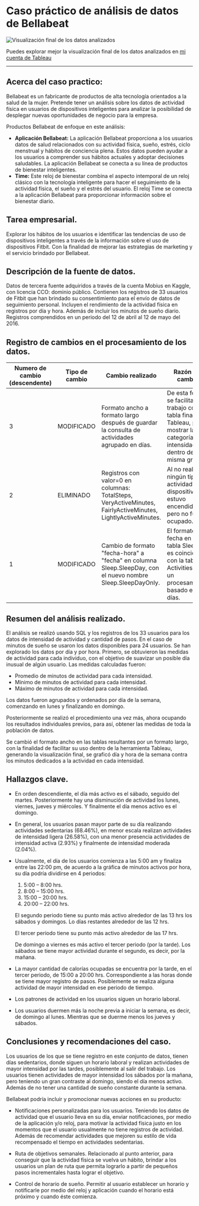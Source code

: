 # Caso práctico de análisis de datos de Bellabeat

![Visualización final de los datos analizados](https://github.com/LizStM/CasoPractico_DispositivoInteligente/assets/86332249/7b74be6d-8c26-4d21-9881-083cdf447bcf)

Puedes explorar mejor la visualización final de los datos analizados en [mi cuenta de Tableau](https://public.tableau.com/app/profile/lizbeth.santiago/viz/Hbitosdeactividadpordiayhoras/Dashboard1)

***

## Acerca del caso practico:
Bellabeat es un fabricante de productos de alta tecnología orientados a la salud de la mujer. Pretende tener un análisis sobre los datos de actividad física en usuarios de dispositivos inteligentes para analizar la posibilidad de desplegar nuevas oportunidades de negocio para la empresa. 

Productos Bellabeat de enfoque en este análisis:
* __Aplicación Bellabeat:__ La aplicación Bellabeat proporciona a los usuarios datos de salud relacionados con su actividad física, sueño, estrés, ciclo menstrual y hábitos de conciencia plena. Estos datos pueden ayudar a los usuarios a comprender sus hábitos actuales y adoptar decisiones saludables. La aplicación Bellabeat se conecta a su línea de productos de bienestar inteligentes.
* __Time:__ Este reloj de bienestar combina el aspecto intemporal de un reloj clásico con la tecnología inteligente para hacer el seguimiento de la actividad física, el sueño y el estrés del usuario. El reloj Time se conecta a la aplicación Bellabeat para proporcionar información sobre el bienestar diario.

## Tarea empresarial.
Explorar los hábitos de los usuarios e identificar las tendencias de uso de dispositivos inteligentes a través de la información sobre el uso de dispositivos Fitbit. Con la finalidad de mejorar las estrategias de marketing y el servicio brindado por Bellabeat.

## Descripción de la fuente de datos.	
Datos de tercera fuente adquiridos a través de la cuenta Mobius en Kaggle, con licencia CCO: dominio público. Contienen los registros de 33 usuarios de Fitbit que han brindado su consentimiento para el envío de datos de seguimiento personal. Incluyen el rendimiento de la actividad física en registros por día y hora. Además de incluir los minutos de sueño diario. Registros comprendidos en un periodo del 12 de abril al 12 de mayo del 2016.

## Registro de cambios en el procesamiento de los datos.

| Numero de cambio (descendente) |   Tipo de cambio   |                                             Cambio realizado                                                 |                                                               Razón del cambio                                                                   |
| ------------------------------ | ------------------ | ------------------------------------------------------------------------------------------------------------ | ------------------------------------------------------------------------------------------------------------------------------------------------ |
|              3	               |    MODIFICADO	    |Formato ancho a formato largo después de guardar la consulta de actividades agrupado en días.	               |  De esta forma se facilita el trabajo con la tabla final en Tableau, para mostrar las categorías de intensidad dentro de la misma gráfica.       |
|              2                 |	  ELIMINADO	      |Registros con valor=0 en columnas: TotalSteps, VeryActiveMinutes, FairlyActiveMinutes, LightlyActiveMinutes.	 |  Al no realizar ningún tipo de actividad el dispositivo estuvo encendido, pero no fue ocupado.                                                   |
|              1	               |    MODIFICADO	    |Cambio de formato "fecha-hora" a "fecha" en columna Sleep.SleepDay, con el nuevo nombre Sleep.SleepDayOnly. 	 |  El formato de fecha en la tabla Sleep no es coincidente con la tabla Activities para un procesamiento basado en días.                           |


## Resumen del análisis realizado.
El análisis se realizó usando SQL y los registros de los 33 usuarios para los datos de intensidad de actividad y cantidad de pasos. En el caso de minutos de sueño se usaron los datos disponibles para 24 usuarios. Se han explorado los datos por día y por hora. Primero, se obtuvieron las medidas de actividad para cada individuo, con el objetivo de suavizar un posible día inusual de algún usuario. Las medidas calculadas fueron:

* Promedio de minutos de actividad para cada intensidad.
*	Mínimo de minutos de actividad para cada intensidad.
*	Máximo de minutos de actividad para cada intensidad.

Los datos fueron agrupados y ordenados por día de la semana, comenzando en lunes y finalizando en domingo.

Posteriormente se realizó el procedimiento una vez más, ahora ocupando los resultados individuales previos, para así, obtener las medidas de toda la población de datos.

Se cambió el formato ancho en las tablas resultantes por un formato largo, con la finalidad de facilitar su uso dentro de la herramienta Tableau, generando la visualización final, se graficó día y hora de la semana contra los minutos dedicados a la actividad en cada intensidad.

## Hallazgos clave.
*	En orden descendiente, el día más activo es el sábado, seguido del martes. Posteriormente hay una disminución de actividad los lunes, viernes, jueves y miércoles. Y finalmente el día menos activo es el domingo.
* En general, los usuarios pasan mayor parte de su día realizando actividades sedentarias (68.46%), en menor escala realizan actividades de intensidad ligera (26.58%), con una menor presencia actividades de intensidad activa (2.93%) y finalmente de intensidad moderada (2.04%).
* Usualmente, el día de los usuarios comienza a las 5:00 am y finaliza entre las 22:00 pm, de acuerdo a la gráfica de minutos activos por hora, su día podría dividirse en 4 periodos:
  1.	5:00 – 8:00 hrs.
  2.	8:00 – 15:00 hrs.
  3.	15:00 – 20:00 hrs.
  4.	20:00 – 22:00 hrs.
     
  El segundo periodo tiene su punto más activo alrededor de las 13 hrs los sábados y domingos. Lo días restantes alrededor de las 12 hrs.
  
  El tercer periodo tiene su punto más activo alrededor de las 17 hrs. 
  
  De domingo a viernes es más activo el tercer periodo (por la tarde). Los sábados se tiene mayor actividad durante el segundo, es decir, por la mañana.

*	La mayor cantidad de calorías ocupadas se encuentra por la tarde, en el tercer periodo, de 15:00 a 20:00 hrs. Correspondiente a las horas donde se tiene mayor registro de pasos. Posiblemente se realiza alguna actividad de mayor intensidad en ese periodo de tiempo.
*	Los patrones de actividad en los usuarios siguen un horario laboral.
*	Los usuarios duermen más la noche previa a iniciar la semana, es decir, de domingo al lunes. Mientras que se duerme menos los jueves y sábados.

## Conclusiones y recomendaciones del caso.
Los usuarios de los que se tiene registro en este conjunto de datos, tienen días sedentarios, donde siguen un horario laboral y realizan actividades de mayor intensidad por las tardes, posiblemente al salir del trabajo. Los usuarios tienen actividades de mayor intensidad los sábados por la mañana, pero teniendo un gran contraste al domingo, siendo el día menos activo. Además de no tener una cantidad de sueño constante durante la semana.

Bellabeat podría incluir y promocionar nuevas acciones en su producto:
*	Notificaciones personalizadas para los usuarios.
Teniendo los datos de actividad que el usuario lleva en su día, enviar notificaciones, por medio de la aplicación y/o reloj, para motivar la actividad física justo en los momentos que el usuario usualmente no tiene registros de actividad.  Además de recomendar actividades que mejoren su estilo de vida recompensado el tiempo en actividades sedentarias.

*	Ruta de objetivos semanales.
Relacionado al punto anterior, para conseguir que la actividad física se vuelva un hábito, brindar a los usuarios un plan de ruta que permita lograrlo a partir de pequeños pasos incrementales hasta lograr el objetivo.

*	Control de horario de sueño.
Permitir al usuario establecer un horario y notificarle por medio del reloj y aplicación cuando el horario está próximo y cuando éste comienza.

